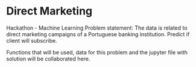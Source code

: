 # Direct Marketing


Hackathon - Machine Learning
Problem statement: The data is related to direct marketing campaigns of a Portuguese banking institution. Predict if client will subscribe.

Functions that will be used, data for this problem and the jupyter file with solution will be collaborated here.
